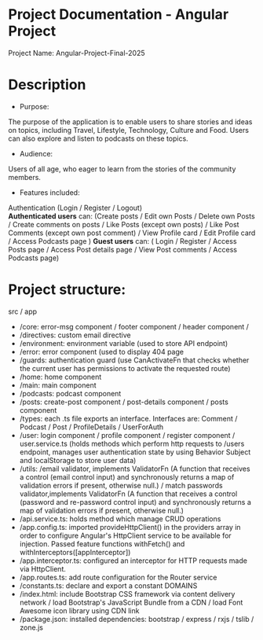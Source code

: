 # Project Documentation - Angular Project

Project Name: Angular-Project-Final-2025
# Description
- Purpose:  
  
The purpose of the application is to enable users to share stories and ideas on topics, including Travel, Lifestyle, Technology, Culture and Food. Users can also explore and listen to podcasts on these topics.
- Audience:  
  
Users of all age, who eager to learn from the stories of the community members.

- Features included:  
  
Authentication (Login / Register / Logout)  
__Authenticated users__ can: (Create posts / Edit own Posts / Delete own Posts / Create comments on posts / Like Posts (except own posts) / Like Post Comments (except own post comment) / View Profile card / Edit Profile card / Access Podcasts page )
__Guest users__ can: ( Login / Register / Access Posts page / Access Post details page / View Post comments / Access Podcasts page)

# Project structure:

src / app  
-  /core: error-msg component / footer component / header component /
-  /directives: custom email directive
-  /environment: environment variable (used to store API endpoint)
-  /error: error component (used  to display 404 page
-  /guards: authentication guard (use CanActivateFn that checks whether the current user has permissions to activate the requested route)
-  /home: home component
-  /main: main component
-  /podcasts: podcast component
-  /posts: create-post component / post-details component / posts component
-  /types: each .ts file exports an interface. Interfaces are: Comment / Podcast / Post / ProfileDetails / UserForAuth
-  /user: login component / profile component / register component / user.service.ts (holds methods which perform http requests to /users endpoint, manages user authentication state by using Behavior Subject and localStorage to store user data)
-  /utils: /email validator, implements ValidatorFn (A function that receives a control (email control input) and synchronously returns a map of validation errors if present, otherwise null.) / match passwords validator,implements ValidatorFn (A function that receives a control (password and re-password control input) and synchronously returns a map of validation errors if present, otherwise null.)
-  /api.service.ts: holds method which manage CRUD operations
-  /app.config.ts: imported provideHttpClient() in the providers array in order to configure Angular's HttpClient service to be available for injection. Passed feature functions withFetch() and withInterceptors([appInterceptor])
- /app.interceptor.ts: configured an interceptor for HTTP requests made via HttpClient.
- /app.routes.ts: add route configuration for the Router service
- /constants.ts: declare and export a constant DOMAINS
- /index.html: include Bootstrap CSS framework via content delivery network / load Bootstrap's JavaScript Bundle from a CDN / load Font Awesome icon library using CDN link
- /package.json: installed dependencies: bootstrap / express / rxjs / tslib / zone.js

